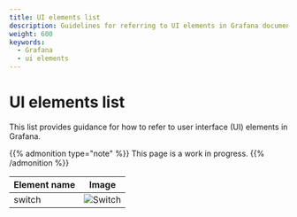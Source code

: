 ```yaml
---
title: UI elements list
description: Guidelines for referring to UI elements in Grafana documentation.
weight: 600
keywords:
  - Grafana
  - ui elements
---
```


# UI elements list

This list provides guidance for how to refer to user interface (UI) elements in Grafana. 

{{% admonition type="note" %}}
This page is a work in progress.
{{% /admonition %}}

| Element name | Image |
| ------------ | ----- |
| switch             | ![Switch](/media/docs/writers-toolkit/ui-elements/switch.png) |
